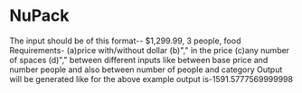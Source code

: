 # NuPack
The input should be of this format--
$1,299.99, 3 people, food
Requirements-
(a)price with/without dollar
(b)"," in the price
(c)any number of spaces
(d)"," between different inputs like between base price and number people and also between number of people and category
Output will be generated like for the above example output is-1591.5777569999998
